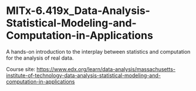 # MITx-6.419x_Data-Analysis-Statistical-Modeling-and-Computation-in-Applications
A hands-on introduction to the interplay between statistics and computation for the analysis of real data.

Course site: https://www.edx.org/learn/data-analysis/massachusetts-institute-of-technology-data-analysis-statistical-modeling-and-computation-in-applications
